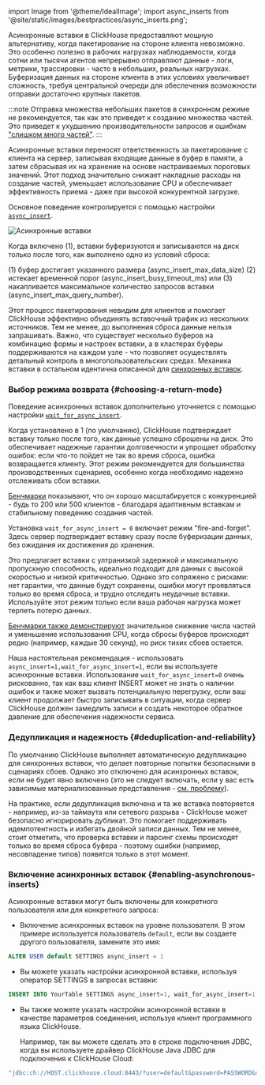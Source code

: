 import Image from '@theme/IdealImage';
import async_inserts from '@site/static/images/bestpractices/async_inserts.png';

Асинхронные вставки в ClickHouse предоставляют мощную альтернативу, когда пакетирование на стороне клиента невозможно. Это особенно полезно в рабочих нагрузках наблюдаемости, когда сотни или тысячи агентов непрерывно отправляют данные - логи, метрики, трассировки - часто в небольших, реальных нагрузках. Буферизация данных на стороне клиента в этих условиях увеличивает сложность, требуя центральной очереди для обеспечения возможности отправки достаточно крупных пакетов.

:::note
Отправка множества небольших пакетов в синхронном режиме не рекомендуется, так как это приведет к созданию множества частей. Это приведет к ухудшению производительности запросов и ошибкам ["слишком много частей"](/knowledgebase/exception-too-many-parts).
:::

Асинхронные вставки переносят ответственность за пакетирование с клиента на сервер, записывая входящие данные в буфер в памяти, а затем сбрасывая их на хранение на основе настраиваемых пороговых значений. Этот подход значительно снижает накладные расходы на создание частей, уменьшает использование CPU и обеспечивает эффективность приема - даже при высокой конкурентной загрузке.

Основное поведение контролируется с помощью настройки [`async_insert`](/operations/settings/settings#async_insert).

<Image img={async_inserts} size="lg" alt="Асинхронные вставки"/>

Когда включено (1), вставки буферизуются и записываются на диск только после того, как выполнено одно из условий сброса:

(1) буфер достигает указанного размера (async_insert_max_data_size) 
(2) истекает временной порог (async_insert_busy_timeout_ms) или 
(3) накапливается максимальное количество запросов вставки (async_insert_max_query_number). 

Этот процесс пакетирования невидим для клиентов и помогает ClickHouse эффективно объединять вставочный трафик из нескольких источников. Тем не менее, до выполнения сброса данные нельзя запрашивать. Важно, что существует несколько буферов на комбинацию формы и настроек вставки, а в кластерах буферы поддерживаются на каждом узле - что позволяет осуществлять детальный контроль в многопользовательских средах. Механика вставки в остальном идентична описанной для [синхронных вставок](/best-practices/selecting-an-insert-strategy#synchronous-inserts-by-default).

### Выбор режима возврата {#choosing-a-return-mode}

Поведение асинхронных вставок дополнительно уточняется с помощью настройки [`wait_for_async_insert`](/operations/settings/settings#wait_for_async_insert).

Когда установлено в 1 (по умолчанию), ClickHouse подтверждает вставку только после того, как данные успешно сброшены на диск. Это обеспечивает надежные гарантии долговечности и упрощает обработку ошибок: если что-то пойдет не так во время сброса, ошибка возвращается клиенту. Этот режим рекомендуется для большинства производственных сценариев, особенно когда необходимо надежно отслеживать сбои вставки.

[Бенчмарки](https://clickhouse.com/blog/asynchronous-data-inserts-in-clickhouse) показывают, что он хорошо масштабируется с конкуренцией - будь то 200 или 500 клиентов - благодаря адаптивным вставкам и стабильному поведению создания частей.

Установка `wait_for_async_insert = 0` включает режим "fire-and-forget". Здесь сервер подтверждает вставку сразу после буферизации данных, без ожидания их достижения до хранения.

Это предлагает вставки с ултранизкой задержкой и максимальную пропускную способность, идеально подходит для данных с высокой скоростью и низкой критичностью. Однако это сопряжено с рисками: нет гарантии, что данные будут сохранены, ошибки могут проявляться только во время сброса, и трудно отследить неудачные вставки. Используйте этот режим только если ваша рабочая нагрузка может терпеть потерю данных.

[Бенчмарки также демонстрируют](https://clickhouse.com/blog/asynchronous-data-inserts-in-clickhouse) значительное снижение числа частей и уменьшение использования CPU, когда сбросы буферов происходят редко (например, каждые 30 секунд), но риск тихих сбоев остается.

Наша настоятельная рекомендация - использовать `async_insert=1,wait_for_async_insert=1`, если вы используете асинхронные вставки. Использование `wait_for_async_insert=0` очень рискованно, так как ваш клиент INSERT может не знать о наличии ошибок и также может вызвать потенциальную перегрузку, если ваш клиент продолжает быстро записывать в ситуации, когда сервер ClickHouse должен замедлить записи и создать некоторое обратное давление для обеспечения надежности сервиса.

### Дедупликация и надежность {#deduplication-and-reliability}

По умолчанию ClickHouse выполняет автоматическую дедупликацию для синхронных вставок, что делает повторные попытки безопасными в сценариях сбоев. Однако это отключено для асинхронных вставок, если не будет явно включено (это не следует включать, если у вас есть зависимые материализованные представления - [см. проблему](https://github.com/ClickHouse/ClickHouse/issues/66003)). 

На практике, если дедупликация включена и та же вставка повторяется - например, из-за таймаута или сетевого разрыва - ClickHouse может безопасно игнорировать дубликат. Это помогает поддерживать идемпотентность и избегать двойной записи данных. Тем не менее, стоит отметить, что проверка вставки и парсинг схемы происходят только во время сброса буфера - поэтому ошибки (например, несовпадение типов) появятся только в этот момент.

### Включение асинхронных вставок {#enabling-asynchronous-inserts}

Асинхронные вставки могут быть включены для конкретного пользователя или для конкретного запроса:

- Включение асинхронных вставок на уровне пользователя. В этом примере используется пользователь `default`, если вы создаете другого пользователя, замените это имя:
```sql
ALTER USER default SETTINGS async_insert = 1
```
- Вы можете указать настройки асинхронной вставки, используя оператор SETTINGS в запросах вставки:
```sql
INSERT INTO YourTable SETTINGS async_insert=1, wait_for_async_insert=1 VALUES (...)
```
- Вы также можете указать настройки асинхронной вставки в качестве параметров соединения, используя клиент программного языка ClickHouse.

  Например, так вы можете сделать это в строке подключения JDBC, когда вы используете драйвер ClickHouse Java JDBC для подключения к ClickHouse Cloud:
```bash
"jdbc:ch://HOST.clickhouse.cloud:8443/?user=default&password=PASSWORD&ssl=true&custom_http_params=async_insert=1,wait_for_async_insert=1"
```
